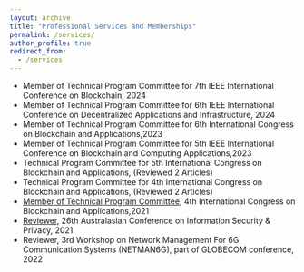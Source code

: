 ```yaml
---
layout: archive
title: "Professional Services and Memberships"
permalink: /services/
author_profile: true
redirect_from:
  - /services
---
```



* Member of Technical Program Committee for 7th IEEE International Conference on Blockchain, 2024 
* Member of Technical Program Committee for 6th IEEE International Conference on Decentralized Applications and Infrastructure, 2024
* Member of Technical Program Committee for 6th International Congress on Blockchain and Applications,2023
* Member of Technical Program Committee for 5th IEEE International Conference on Blockchain and Computing Applications,2023
* Technical Program Committee for 5th International Congress on Blockchain and Applications, (Reviewed 2 Articles)
* Technical Program Committee for 4th International Congress on Blockchain and Applications, (Reviewed 2 Articles)
* [Member of Technical Program Committee](https://www.blockchain-congress.net/organization/program-committee), 4th International Congress on Blockchain and Applications,2021
* [Reviewer](https://books.google.com/books?id=9GBMEAAAQBAJ&pg=PR9&lpg=PR9&dq=syed+badruddoja+ACISP+2021&source=bl&ots=N9uU3gGDbB&sig=ACfU3U2i3gcrSwDfSp_IjXSgCRLb1veV8g&hl=en&sa=X&ved=2ahUKEwjDzcyY5ZD8AhUrkmoFHa8sD90Q6AF6BAglEAM#v=onepage&q&f=false), 26th Australasian Conference on Information Security & Privacy, 2021
* Reviewer, 3rd Workshop on Network Management For 6G Communication Systems (NETMAN6G), part of GLOBECOM conference, 2022






<!-- ## DEIA Commitment
Diversity, equity, inclusion and accessibility are inevitable in the classroom and the research laboratory as it is essential for academic development and excellence. I will actively pursue opportunities to enhance diversity and opportunities for students from historically underrepresented backgrounds in research, the classroom, and across campus at the University of Texas at El Paso. As part of my efforts to recruit minority students, I will seek out scholarship and fellowship opportunities in my lab, the department, and external institutes. Moreover, I will seek National Science Foundation (NSF) funding such as "Broadening Participation in STEM" to recruit and train minority graduate students in my field and provide mentoring to women and minority students to encourage them to pursue academic careers. I will work with students and faculty regardless of their race, ethnicity, gender, age, religion, language, abilities/disabilities, sexual orientation, socioeconomic status, or country of origin. My goal is to uphold these values and lead by example through outreach to international scientific communication and advance women's and minority representation through leadership and participation in programs. -->
